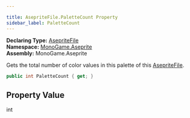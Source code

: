 ```yaml
---

title: AsepriteFile.PaletteCount Property
sidebar_label: PaletteCount
---
```

**Declaring Type:** [AsepriteFile](../)  
**Namespace:** [MonoGame.Aseprite](../../)  
**Assembly:** MonoGame.Aseprite

Gets the total number of color values in this palette of this [AsepriteFile](../).

```csharp
public int PaletteCount { get; }
```

## Property Value

int


